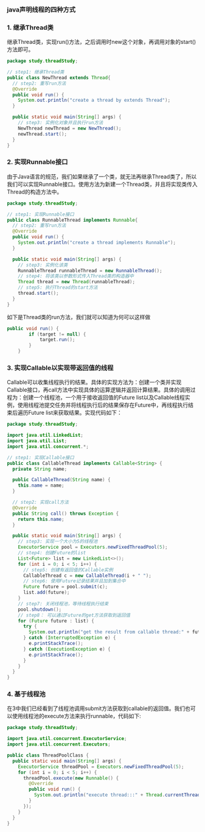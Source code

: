 ###  java声明线程的四种方式

###  1. 继承Thread类

继承Thread类，实现run()方法，之后调用时new这个对象，再调用对象的start()方法即可。

```JAVA
package study.threadStudy;

// step1: 继承Thread类
public class NewThread extends Thread{
  // step2: 重写run方法
  @Override
  public void run() {
    System.out.println("create a thread by extends Thread");
  }

  public static void main(String[] args) {
    // step3: 实例化对象并且执行run方法
    NewThread newThread = new NewThread();
    newThread.start();
  }
}

```

### 2. 实现Runnable接口

由于Java语言的规范，我们如果继承了一个类，就无法再继承Thread类了，所以我们可以实现Runnable接口。使用方法为新建一个Thread类，并且将实现类传入Thread的构造方法中。

```JAVA
package study.threadStudy;

// step1: 实现Runnable接口
public class RunnableThread implements Runnable{
  // step2: 重写run方法
  @Override
  public void run() {
    System.out.println("create a thread implements Runnable");
  }

  public static void main(String[] args) {
    // step3: 实例化该类
    RunnableThread runnableThread = new RunnableThread();
    // step4: 将该类以参数形式传入Thread类的构造器中
    Thread thread = new Thread(runnableThread);
    // step5: 执行Thread的start方法
    thread.start();
  }
}

```

如下是Thread类的run方法，我们就可以知道为何可以这样做

```JAVA
public void run() {
        if (target != null) {
            target.run();
        }
    }
```

###  3. 实现Callable以实现带返回值的线程

Callable可以收集线程执行的结果。具体的实现方法为：创建一个类并实现Callable接口，再call方法中实现具体的运算逻辑并返回计算结果。具体的调用过程为：创建一个线程池，一个用于接收返回值的Future list以及Callable线程实例，使用线程池提交任务并将线程执行后的结果保存在Future中，再线程执行结束后遍历Future list来获取结果。实现代码如下：

```java
package study.threadStudy;

import java.util.LinkedList;
import java.util.List;
import java.util.concurrent.*;

// step1: 实现Callable接口
public class CallableThread implements Callable<String> {
  private String name;

  public CallableThread(String name) {
    this.name = name;
  }

  // step2: 实现call方法
  @Override
  public String call() throws Exception {
    return this.name;
  }

  public static void main(String[] args) {
    // step3: 实现一个大小为5的线程池
    ExecutorService pool = Executors.newFixedThreadPool(5);
    // step4: 创建Future的list
    List<Future> list = new LinkedList<>();
    for (int i = 0; i < 5; i++) {
      // step5: 创建有返回值的Callable实例
      CallableThread c = new CallableThread(i + " ");
      // step6: 使用Future记录结果并且加到集合中
      Future future = pool.submit(c);
      list.add(future);
    }
    // step7: 关闭线程池，等待线程执行结束
    pool.shutdown();
    // step8： 可以通过Future的get方法获取到返回值
    for (Future future : list) {
      try {
        System.out.println("get the result from callable thread:" + future.get());
      } catch (InterruptedException e) {
        e.printStackTrace();
      } catch (ExecutionException e) {
        e.printStackTrace();
      }
    }
  }
}

```

###  4. 基于线程池

在3中我们已经看到了线程池调用submit方法获取到callable的返回值。我们也可以使用线程池的execute方法来执行runnable，代码如下:

```java
package study.threadStudy;

import java.util.concurrent.ExecutorService;
import java.util.concurrent.Executors;

public class ThreadPoolClass {
  public static void main(String[] args) {
    ExecutorService threadPool = Executors.newFixedThreadPool(5);
    for (int i = 0; i < 5; i++) {
      threadPool.execute(new Runnable() {
        @Override
        public void run() {
          System.out.println("execute thread:::" + Thread.currentThread().getName());
        }
      });
    }
  }
}

```

